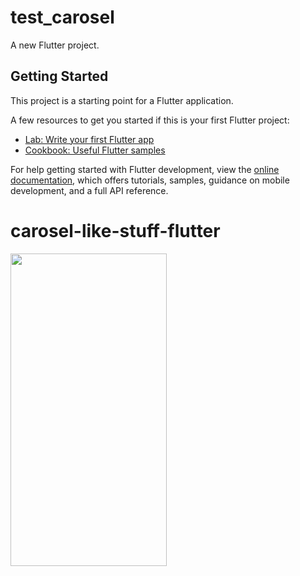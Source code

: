 # test_carosel

A new Flutter project.

## Getting Started

This project is a starting point for a Flutter application.

A few resources to get you started if this is your first Flutter project:

- [Lab: Write your first Flutter app](https://docs.flutter.dev/get-started/codelab)
- [Cookbook: Useful Flutter samples](https://docs.flutter.dev/cookbook)

For help getting started with Flutter development, view the
[online documentation](https://docs.flutter.dev/), which offers tutorials,
samples, guidance on mobile development, and a full API reference.
# carosel-like-stuff-flutter
<img src="https://user-images.githubusercontent.com/57596726/193657991-e7659448-bb1e-42a2-9f18-96817cf8f7c8.png" width=250 height=500>
